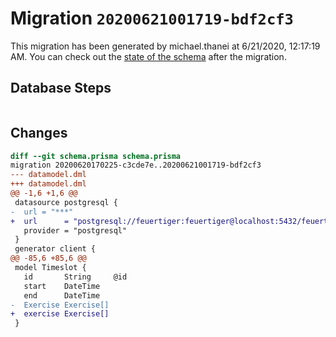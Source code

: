 # Migration `20200621001719-bdf2cf3`

This migration has been generated by michael.thanei at 6/21/2020, 12:17:19 AM.
You can check out the [state of the schema](./schema.prisma) after the migration.

## Database Steps

```sql

```

## Changes

```diff
diff --git schema.prisma schema.prisma
migration 20200620170225-c3cde7e..20200621001719-bdf2cf3
--- datamodel.dml
+++ datamodel.dml
@@ -1,6 +1,6 @@
 datasource postgresql {
-  url = "***"
+  url      = "postgresql://feuertiger:feuertiger@localhost:5432/feuertiger"
   provider = "postgresql"
 }
 generator client {
@@ -85,6 +85,6 @@
 model Timeslot {
   id       String     @id
   start    DateTime
   end      DateTime
-  Exercise Exercise[]
+  exercise Exercise[]
 }
```
